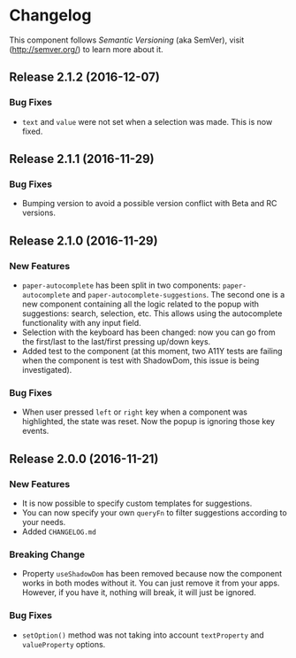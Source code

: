 # Changelog

This component follows *Semantic Versioning* (aka SemVer), visit (http://semver.org/) to learn more about it.

## Release 2.1.2 (2016-12-07)

### Bug Fixes
- `text` and `value` were not set when a selection was made. This is now fixed. 

## Release 2.1.1 (2016-11-29)

### Bug Fixes
- Bumping version to avoid a possible version conflict with Beta and RC versions.

## Release 2.1.0 (2016-11-29)

### New Features
- `paper-autocomplete` has been split in two components: `paper-autocomplete` and `paper-autocomplete-suggestions`.
The second one is a new component containing all the logic related to the popup with suggestions: search, selection,
etc. This allows using the autocomplete functionality with any input field.
- Selection with the keyboard has been changed: now you can go from the first/last to the last/first pressing up/down keys.
- Added test to the component (at this moment, two A11Y tests are failing when the component is test with ShadowDom,
this issue is being investigated).

### Bug Fixes
- When user pressed `left` or `right` key when a component was highlighted, the state was reset. Now the popup is 
 ignoring those key events.

## Release 2.0.0 (2016-11-21)

### New Features
- It is now possible to specify custom templates for suggestions.
- You can now specify your own `queryFn` to filter suggestions according to your needs.
- Added `CHANGELOG.md`

### Breaking Change
- Property `useShadowDom` has been removed because now the component works in both modes without it. You can just remove
  it from your apps. However, if you have it, nothing will break, it will just be ignored.
  
### Bug Fixes
- `setOption()` method was not taking into account `textProperty` and `valueProperty` options.
